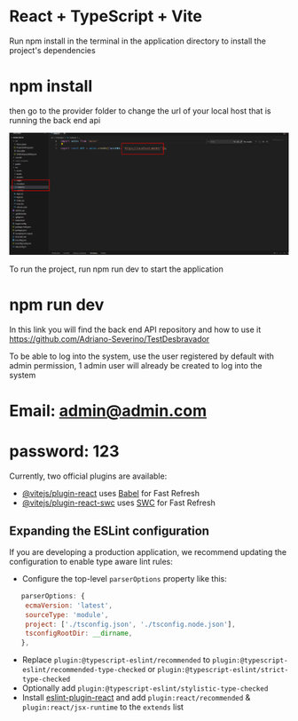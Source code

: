 # React + TypeScript + Vite

Run npm install in the terminal in the application directory to install the project's dependencies
# npm install

then go to the provider folder to change the url of your local host that is running the back end api

<p align="left">
  <img src="https://github.com/Adriano-Severino/FrontEndTestDesbravador/blob/master/configuracao1.png" alt="accessibility text">
</p>


To run the project, run npm run dev to start the application
# npm run dev

In this link you will find the back end API repository and how to use it
https://github.com/Adriano-Severino/TestDesbravador

To be able to log into the system, use the user registered by default with admin permission, 1 admin user will already be created to log into the system 
# Email: admin@admin.com 
# password: 123



Currently, two official plugins are available:

- [@vitejs/plugin-react](https://github.com/vitejs/vite-plugin-react/blob/main/packages/plugin-react/README.md) uses [Babel](https://babeljs.io/) for Fast Refresh
- [@vitejs/plugin-react-swc](https://github.com/vitejs/vite-plugin-react-swc) uses [SWC](https://swc.rs/) for Fast Refresh

## Expanding the ESLint configuration

If you are developing a production application, we recommend updating the configuration to enable type aware lint rules:

- Configure the top-level `parserOptions` property like this:

```js
   parserOptions: {
    ecmaVersion: 'latest',
    sourceType: 'module',
    project: ['./tsconfig.json', './tsconfig.node.json'],
    tsconfigRootDir: __dirname,
   },
```

- Replace `plugin:@typescript-eslint/recommended` to `plugin:@typescript-eslint/recommended-type-checked` or `plugin:@typescript-eslint/strict-type-checked`
- Optionally add `plugin:@typescript-eslint/stylistic-type-checked`
- Install [eslint-plugin-react](https://github.com/jsx-eslint/eslint-plugin-react) and add `plugin:react/recommended` & `plugin:react/jsx-runtime` to the `extends` list
